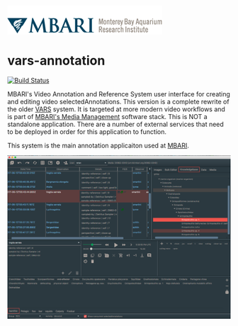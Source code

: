 ![MBARI logo](src/site/resources/images/mbari-logo.png)


# vars-annotation

[![Build Status](https://travis-ci.org/mbari-media-management/vars-annotation.svg?branch=master)](https://travis-ci.org/mbari-media-management/vars-annotation)

MBARI's Video Annotation and Reference System user interface for creating and editing video selectedAnnotations. This version is a complete rewrite of the older [VARS](https://hohonuuli.github.io/vars/) system. It is targeted at more modern video workflows and is part of [MBARI's Media Management](https://mbari-media-management.github.io/) software stack. This is NOT a standalone application. There are a number of external services that need to be deployed in order for this application to function.

This system is the main annotation applicaiton used at [MBARI](https://www.mbari.org).

![VARS Annotation](src/site/resources/images/vars-annotation.png)
